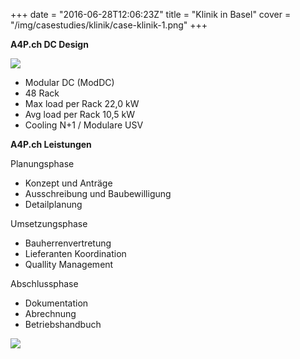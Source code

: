 +++
date = "2016-06-28T12:06:23Z"
title = "Klinik in Basel"
cover = "/img/casestudies/klinik/case-klinik-1.png"
+++

**A4P.ch DC Design**

![](/img/casestudies/klinik/case-klinik-1.png)

+ Modular DC (ModDC)  
+ 48 Rack 
+ Max load per Rack 22,0 kW
+ Avg load per Rack 10,5 kW
+ Cooling N+1 / Modulare USV


**A4P.ch Leistungen**

Planungsphase

+ Konzept und Anträge
+ Ausschreibung und Baubewilligung
+ Detailplanung

Umsetzungsphase

+ Bauherrenvertretung 
+ Lieferanten Koordination 
+ Quallity Management

Abschlussphase

+ Dokumentation
+ Abrechnung
+ Betriebshandbuch


![](/img/casestudies/klinik/case-klinik-2.png)